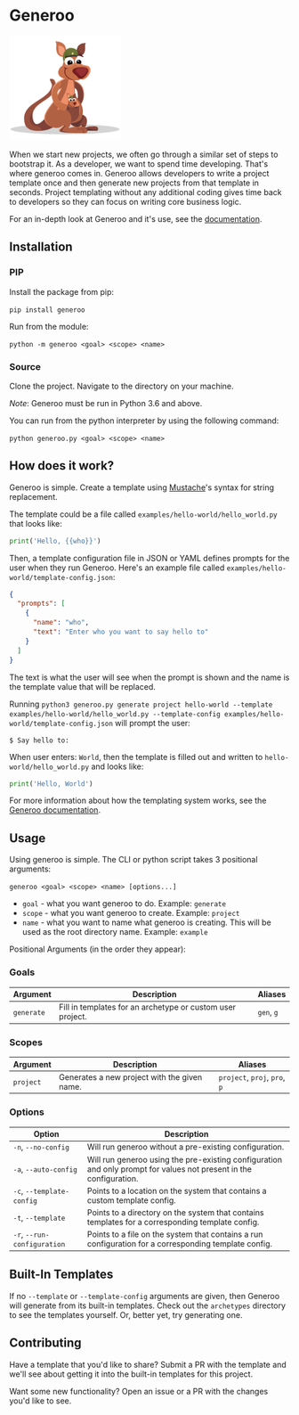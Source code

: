 # Generoo

<img src="generoo_no_background.png" width="200" height="188" />

When we start new projects, we often go through a similar set of steps to bootstrap it. As a developer, we want to
spend time developing. That's where generoo comes in. Generoo allows developers to write a project template once and
then generate new projects from that template in seconds. Project templating without any additional coding gives time 
back to developers so they can focus on writing core business logic.

For an in-depth look at Generoo and it's use, see the [documentation](https://generoo.armyofone.tech).

## Installation

### PIP

Install the package from pip:

`pip install generoo`

Run from the module:

`python -m generoo <goal> <scope> <name>`

### Source

Clone the project. Navigate to the directory on your machine.

*Note*: Generoo must be run in Python 3.6 and above.

You can run from the python interpreter by using the following command:

```python generoo.py <goal> <scope> <name>```

## How does it work?

Generoo is simple. Create a template using [Mustache](https://mustache.github.io/)'s syntax for string replacement.

The template could be a file called `examples/hello-world/hello_world.py` that looks like:

```python
print('Hello, {{who}}')
```

Then, a template configuration file in JSON or YAML defines prompts for the user when they run Generoo. Here's an example
file called `examples/hello-world/template-config.json`:

```json
{
  "prompts": [
    {
      "name": "who",
      "text": "Enter who you want to say hello to"
    }
  ]
}
```

The text is what the user will see when the prompt is shown and the name is the template value that will be replaced.

Running `python3 generoo.py generate project hello-world --template examples/hello-world/hello_world.py --template-config examples/hello-world/template-config.json` will prompt the user:

```
$ Say hello to:
```

When user enters: `World`, then the template is filled out and written to `hello-world/hello_world.py` and looks like:

```python
print('Hello, World')
```

For more information about how the templating system works, see the [Generoo documentation](https://generoo.armyofone.tech).

## Usage

Using generoo is simple. The CLI or python script takes 3 positional arguments:

`generoo <goal> <scope> <name> [options...]`

- `goal` - what you want generoo to do. Example: `generate`
- `scope` - what you want generoo to create. Example: `project`
- `name` - what you want to name what generoo is creating. This will be used as the root directory name. Example: `example`

Positional Arguments (in the order they appear):

### Goals

| Argument | Description | Aliases |
|---|---|---|
|`generate` | Fill in templates for an archetype or custom user project.  | `gen`, `g` |

### Scopes

| Argument | Description | Aliases |
|---|---|---|
|`project` | Generates a new project with the given name.  | `project`, `proj`, `pro`, `p` |

### Options

| Option | Description |
|---|---|
|`-n`, `--no-config` | Will run generoo without a pre-existing configuration.  |
|`-a`, `--auto-config` | Will run generoo using the pre-existing configuration and only prompt for values not present in the configuration.  |
|`-c`, `--template-config` | Points to a location on the system that contains a custom template config.  |
|`-t`, `--template` | Points to a directory on the system that contains templates for a corresponding template config.  |
|`-r`, `--run-configuration` | Points to a file on the system that contains a run configuration for a corresponding template config. |

## Built-In Templates

If no `--template` or `--template-config` arguments are given, then Generoo will generate from its built-in templates. 
Check out the `archetypes` directory to see the templates yourself. Or, better yet, try generating one. 

## Contributing

Have a template that you'd like to share? Submit a PR with the template and we'll see about getting it
into the built-in templates for this project. 

Want some new functionality? Open an issue or a PR with the changes you'd like to see. 
